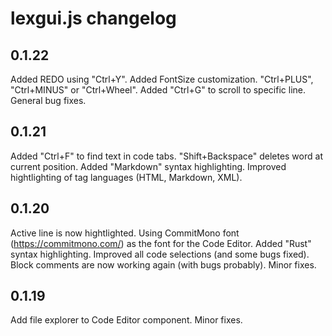 # lexgui.js changelog

## 0.1.22

Added REDO using "Ctrl+Y".
Added FontSize customization. "Ctrl+PLUS", "Ctrl+MINUS" or "Ctrl+Wheel".
Added "Ctrl+G" to scroll to specific line.
General bug fixes.

## 0.1.21

Added "Ctrl+F" to find text in code tabs.
"Shift+Backspace" deletes word at current position.
Added "Markdown" syntax highlighting. 
Improved hightlighting of tag languages (HTML, Markdown, XML).

## 0.1.20

Active line is now hightlighted.
Using CommitMono font (https://commitmono.com/) as the font for the Code Editor. 
Added "Rust" syntax highlighting. 
Improved all code selections (and some bugs fixed).
Block comments are now working again (with bugs probably). 
Minor fixes.

## 0.1.19

Add file explorer to Code Editor component. 
Minor fixes.